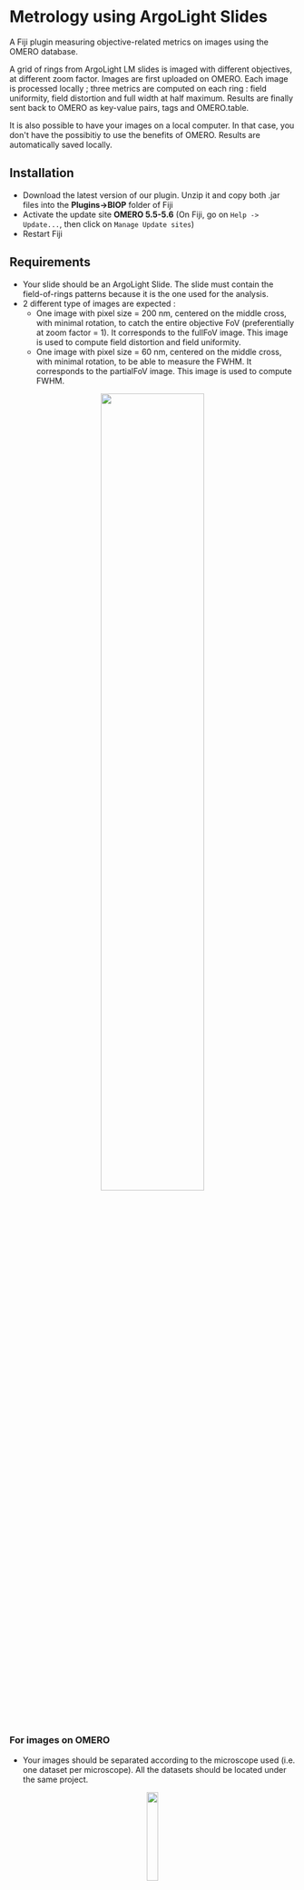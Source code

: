 # Metrology using ArgoLight Slides

A Fiji plugin measuring objective-related metrics on images using the OMERO database.

A grid of rings from ArgoLight LM slides is imaged with different objectives, at different zoom factor.
Images are first uploaded on OMERO. Each image is processed locally ; three metrics are computed on each ring : 
field uniformity, field distortion and full width at half maximum. Results are finally sent back to OMERO as key-value pairs,
tags and OMERO.table.

It is also possible to have your images on a local computer. In that case, you don't have the possibitiy to use the benefits of OMERO.
Results are automatically saved locally.

## Installation
- Download the latest version of our plugin. Unzip it and copy both .jar files into the **Plugins->BIOP** folder of Fiji
- Activate the update site **OMERO 5.5-5.6** (On Fiji, go on `Help -> Update...`, then click on `Manage Update sites`)
- Restart Fiji

## Requirements

- Your slide should be an ArgoLight Slide. The slide must contain the field-of-rings patterns because it is the one used for the analysis.
- 2 different type of images are expected :
  - One image with pixel size = 200 nm, centered on the middle cross, with minimal rotation, to catch the entire objective FoV (preferentially at zoom factor = 1). It corresponds to the fullFoV image. This image is used to compute field distortion and field uniformity.
  - One image with pixel size = 60 nm, centered on the middle cross, with minimal rotation, to be able to measure the FWHM. It corresponds to the partialFoV image. This image is used to compute FWHM.

<p align="center">
  <img src="https://github.com/BIOP/ArgoLight_analysis_tool/assets/64911638/6cbb1dd5-6b21-41a2-9095-1a71f325886c" width="60%">
</p>

### For images on OMERO
- Your images should be separated according to the microscope used (i.e. one dataset per microscope). All the datasets should be located under the same project.

<p align="center">
  <img src="https://github.com/BIOP/ArgoLight_analysis_tool/assets/64911638/f14307d9-a0ff-411a-b73c-1efe4f9f7817" width="20%">
</p>

- Images have to be named according the following structure
  - For fileset images
    - *microscopeName*\_*ArgoSlideName*\_*patternImaged*\_**d***AcquisitionDate*\_**o***Objective*\_*ImmersionMedium*.extension [*FOV*\_*Serie*]
    - Exemple : sp8int1_ArgoSGL482_b_d20230420_o20x_dry.lif [partialFoV_Image007]

  - For inividual images
    - *microscopeName*\_*ArgoSlideName*\_*patternImaged*\_**d***AcquisitionDate*\_**o***Objective*\_*ImmersionMedium*\_*FOV*\_*Serie*.extension
    - Exemple : lsm980_ArgoSGL482_b_d20230420_o20x_dry_fullFoV_Image002.czi

  - Be careful : the FOV item has to be either **fullFoV** or **partialFoV**

### For images on local computers
- Your images should be separated according to the microscope used (i.e. one dataset per microscope). All the folders should be located under the same parent folder.

<p align="center">
  <img src="https://github.com/BIOP/ArgoLight_analysis_tool/assets/64911638/068c27ce-e5fe-41a3-b8a5-027f630e1e56" width="50%">
</p>


- Images have to be named according the following structure
  - For fileset images
    - You can acquire on filset per objective (i.e. you don't have to acquire one image per project).
    - *microscopeName*\_*ArgoSlideName*\_*patternImaged*\_**d***AcquisitionDate*\_**o***Objective*\_*ImmersionMedium*.extension - *FOV*\_*Serie*
    - Exemple : sp8int1_ArgoSGL482_b_d20230420_o20x_dry.lif - partialFoV_Image007

  - For inividual images
    - *microscopeName*\_*ArgoSlideName*\_*patternImaged*\_**d***AcquisitionDate*\_**o***Objective*\_*ImmersionMedium*\_*FOV*\_*Serie*.extension
    - Exemple : lsm980_ArgoSGL482_b_d20230420_o20x_dry_fullFoV_Image002.czi

  - Be careful : the FOV item has to be either **fullFoV** or **partialFoV**

## User guide

### Launch the plugin

Launch the plugin by hitting `Plugins -> BIOP -> Argolight analysis tool`

<p align="center">
  <img src="https://github.com/BIOP/ArgoLight_analysis_tool/assets/64911638/aee6fec8-2f01-4397-a025-26b9f402b359" width="50%">
</p>

### Basic configurations -- To do the first time you use the plugin

This step set the by-default values for input-output communication. These values are saved for your future use of the plugin ; you'll have to do it once.

1. Hit the button `General settings`. 
2. On the popup, enter the host name and port of your OMERO server
3. Optionnally, you can enter the ID of the OMERO project containing the images to analyze.
4. Enter the list of microscopes you may want to process (manually or by browsing a csv file)
In the csv file, you should have one microscope name by line. If you enter microscopes manually, names must be separated by only comma.

**Be careful : the microscopes' name should match extactly (but not case sensitive) the datasets name on OMERO, contained in the specified project.**

5. Optionnally, and IF you want have your images on a local computer, you can add the folder path where you want to read raw images.
6. Optionnally, and IF you want to save results locally (see below), you can add the folder path where you want to save results.
7. Set your ArgoSlide specifications (spacing between 2 rings, full pattern FoV and number of rings per line)
8. Then, press OK. 

<p align="center">
  <img src="https://github.com/BIOP/ArgoLight_analysis_tool/assets/64911638/a897c366-20f9-491a-93e3-d0820dd96642" width="50%">
</p>

### Quick start

1. Select the file location
2. If OMERO, enter your gaspar credentials. If local, enter the path of the parent folder (i.e. raw folder in the above figure). 
3. If OMERO, enter the ID of the project that contains the microscopes datasets (if it has not been defined previously).
4. Select the microscope dataset you want to process.
5. Click OK
6. The current steps / actions performed are logged in the Fiji Log window
7. At the end of the processing, a popup indicates the user that all images within the selected dataset have been processed.

For OMERO location, every images that are not tagged with `raw` tag are processed within the selected dataset.
For local location, every images that are not contained in the summary file are processed within the selected folder.

### Output location and settings

1. You can choose to save results on OMERO or on your local machine. 

If you choose to save results locally, you are asked to provide the parent folder (equivalent to the OMERO project). This folder may or may not contain microscope sub-folders (they are created in case they do not exist yet). This folder can be defined as default parameter by hitting the button `General settings`.

2. Checking this box will save heat maps of the computed metrics (i.e. field uniformity, field distortion, FWHM).
3. Checking this box will process ALL images within the selected dataset, without any distinction between those that have previously been processed.
4. You can choose, in case you would like to process all images, to remove all results from previous run(s).

<p align="center">
  <img src="https://github.com/BIOP/ArgoLight_analysis_tool/assets/64911638/0ca177bf-2ae4-411f-bc4b-6d1b73af6af9" width="50%">
</p>

### Processing settings

A few parameters used for segmentation and analysis can be manually set.
1. Sigma for gaussian blurring -> denoising
2. Median radius for median filtering -> denoising
3. Method to threshold the denoised image -> thresholding
4. Size of the thresholded particules to keep (> value) -> denoising
5. Analyzed area around the ring (for FWHM) -> analysis

If you chck the `default` box, then hard-coded default parameters are used.

<p align="center">
  <img src="https://github.com/BIOP/ArgoLight_analysis_tool/assets/64911638/228e43d4-f49f-473e-8b09-2a397d1319d1" width="40%">
</p>

### Live preview

A live preview mode enable you to set dynamically the processing parameters and to get direct visual feedback of the segmentation results only (the analysis results are not display).
1. Select the file location
2. If OMERO, enter your gaspar credentials. If local, nothing to do.
3. Click on `Live preview` button

<p align="center">
  <img src="https://github.com/BIOP/ArgoLight_analysis_tool/assets/64911638/34b2a1ba-7bbf-4485-b204-77bfb420747e" width="80%">
</p>


4. On the popup, add the OMERO ID of a typical image or the path of the image you want to open
5. Click on `Load`. The image should display in Fiji. the first channel is automatically displayed
6. Each time you modify one parameter, the segmentation result updates
7. When satisfied with the results, click on `OK`. The new parameters will be used for the current simulation.

<p align="center">
  <img src="https://github.com/BIOP/ArgoLight_analysis_tool/assets/64911638/0a88f9c5-a838-47ae-84b1-2e1ab431e455" width="80%">
</p>


8. Confirm if you want the new parameters to become default settings.

<p align="center">
  <img src="https://github.com/BIOP/ArgoLight_analysis_tool/assets/64911638/14e5de27-85c5-45e0-9e2d-1def597b73a9" width="50%">
</p>

## Analysis results

- If the data are coming from OMERO, 8 tags are linked to the raw image on OMERO, even if results are saved locally : `raw`, `argolight`, `slideName`, `objective`, `immersion`, `microscope`, `pattern` and `FoV`.
- If the data are coming from local computer, the image title (including the serie) is added to the summary file of processed images.
- Processing parameters are saved in the form of key-value pairs.
- Computed metrics are saved as OMERO.table attach to the image and, if specified, in the form of heat maps.

<p align="center">
  <img src="https://github.com/BIOP/ArgoLight_analysis_tool/assets/64911638/08f18dbb-2bd0-4b74-a197-bb964001dc74" width="80%">
</p>

- Detected rings, as well as ideal ring positions, are saved as ROIs, grouped by ring type (i.e. ideal or detected).

<p align="center">
  <img src="https://github.com/BIOP/ArgoLight_analysis_tool/assets/64911638/fe9f7ab5-6751-4f28-8829-becb0b106b84" width="80%">
</p>

- A per-image summary is finally attached to the parent dataset. It groups relevant information that may be used to follow, in time, the different metrics and therefore assess objective quality. Because not all metrics are computed on all images, `-1` replaces the metric value for image on which this metrics is not computed (ex : `-1` for FWHM on all 200nm pixel size images).

<p align="center">
  <img src="https://github.com/BIOP/ArgoLight_analysis_tool/assets/64911638/6d29f95b-e68e-4cd4-97b9-f927b56c34d5" width="80%">
</p>


In case of local saving, the same outputs are saved in a results folder, with .txt file for the key-value pairs, .csv files for the tables and .zip for ROIs (readable on Fiji).

<p align="center">
  <img src="https://github.com/BIOP/ArgoLight_analysis_tool/assets/64911638/b21ed28d-7840-4381-b073-f8727980449f" width="80%">
</p>

## Monitor data with OMERO.parade

OMERO.parade is a plugin of OMERO.web for data mining. Fields coming from an OMERO.table are read, filtered and displayed as a graph. This plugin is helpful to monitor computed metrics over time.

1. Move your OMERO dataset at the root (i.e. outside any project)

<p align="center">
  <img src="https://github.com/BIOP/ArgoLight_analysis_tool/assets/64911638/add1f4b8-deb2-44b8-a627-d4a69ec141d9" width="40%">
</p>


2. Select the dataset and switch to `Parade`

<p align="center">
  <img src="https://github.com/BIOP/ArgoLight_analysis_tool/assets/64911638/856c6dd2-5f70-4418-8ba1-83af24cec082" width="20%">
</p>

3. Click on the `graph mode`

<p align="center">
  <img src="https://github.com/BIOP/ArgoLight_analysis_tool/assets/64911638/8e582087-43a2-4c28-bee5-5e4f2ff67f41" width="40%">
</p>


4. Select different metrics to monitor like `Acquisition date`, `field distortion avg`, `field uniformity avg`...

<p align="center">
  <img src="https://github.com/BIOP/ArgoLight_analysis_tool/assets/64911638/7ef28813-fe16-4378-a696-8eafa15a0eec" width="30%">
</p>


5. Add tag filters for objctives, slide, FoV...
  - For `field distortion` and `field uniformity` metrics, you must filter images with `fullFoV` tag 
  - For `FWHM` metrics, you must filter images with `partialFoV` tag 

<p align="center">
  <img src="https://github.com/BIOP/ArgoLight_analysis_tool/assets/64911638/80432ed7-b292-448f-ac6c-6b60e7decba0" width="80%">
</p>

6. Select `Acquisition date` for the x-axis
7. Select one metrics for the y-axis.

<p align="center">
  <img src="https://github.com/BIOP/ArgoLight_analysis_tool/assets/64911638/a157293e-9b08-44ee-a894-f4b7e8f6b85d" width="70%">
</p>


8. Each dot represent one image. Clicking on one of them highlights the corresponding image on the left tree and displays annotations/metadata attached on the right. This is particularly useful when you deal with outliers.

![ArgoLight_Plugin_Parade_Graph_Image_Selection](https://github.com/BIOP/ArgoLight_analysis_tool/assets/64911638/a842afa0-62ca-47d3-93f1-f41a8c460937)





